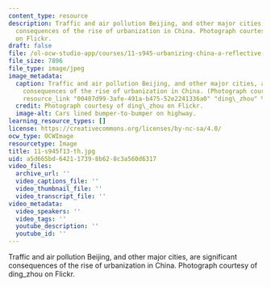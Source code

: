 ```yaml
---
content_type: resource
description: Traffic and air pollution Beijing, and other major cities, are significant
  consequences of the rise of urbanization in China. Photograph courtesy of ding_zhou
  on Flickr.
draft: false
file: /ol-ocw-studio-app/courses/11-s945-urbanizing-china-a-reflective-dialogue-fall-2013/a5d665bd642117398b628c3a560d6317_11-s945f13-th.jpg
file_size: 7896
file_type: image/jpeg
image_metadata:
  caption: Traffic and air pollution Beijing, and other major cities, are significant
    consequences of the rise of urbanization in China. (Photograph courtesy of {{%
    resource_link "00407d99-3afe-491a-b475-52e2241336a0" "ding\_zhou" %}} on Flickr.)
  credit: Photograph courtesy of ding\_zhou on Flickr.
  image-alt: Cars lined bumper-to-bumper on highway.
learning_resource_types: []
license: https://creativecommons.org/licenses/by-nc-sa/4.0/
ocw_type: OCWImage
resourcetype: Image
title: 11-s945f13-th.jpg
uid: a5d665bd-6421-1739-8b62-8c3a560d6317
video_files:
  archive_url: ''
  video_captions_file: ''
  video_thumbnail_file: ''
  video_transcript_file: ''
video_metadata:
  video_speakers: ''
  video_tags: ''
  youtube_description: ''
  youtube_id: ''
---
```

Traffic and air pollution Beijing, and other major cities, are significant consequences of the rise of urbanization in China. Photograph courtesy of ding_zhou on Flickr.